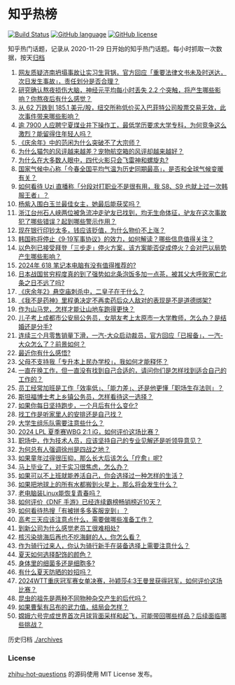 # 知乎热榜
[![Build Status](https://github.com/ToWeLong/zhihu-hot-questions/workflows/CI/badge.svg)](https://github.com/ToWeLong/zhihu-hot-questions/actions)
[![GitHub language](https://img.shields.io/badge/language-golang-orange.svg)](https://golang.org/)
[![GitHub license](https://img.shields.io/github/license/ToWeLong/zhihu-hot-questions)](https://github.com/ToWeLong/zhihu-hot-questions/blob/main/LICENSE)

知乎热门话题，记录从 2020-11-29 日开始的知乎热门话题。每小时抓取一次数据，按天[归档](./archives)

<!-- BEGIN -->

1. [网友质疑济南坍塌事故让实习生背锅，官方回应「重要法律文书未及时送达，次日发生事故」，责任划分是否合理？](https://www.zhihu.com/question/658037282)
1. [研究确认熬夜损伤大脑，神经元平均每小时丢失 2.2 个突触，将产生哪些影响？你熬夜后有什么感觉？](https://www.zhihu.com/question/657985181)
1. [从 62 万跌到 185.1 美元/股，纽交所称低价买入巴菲特公司股票交易无效，此次事件带来哪些影响？](https://www.zhihu.com/question/658030624)
1. [逾 7900 人应聘宁夏煤业井下操作工，最低学历要求大学专科，为何竞争这么激烈？能留得住年轻人吗？](https://www.zhihu.com/question/657990056)
1. [《庆余年》中的范闲为什么突破不了大宗师？](https://www.zhihu.com/question/433691442)
1. [为什么猫包的风评越来越差？宠物航空箱的风评却越来越好？](https://www.zhihu.com/question/656180193)
1. [为什么在大多数人眼中，四代火影只会飞雷神和螺旋丸?](https://www.zhihu.com/question/469194286)
1. [国家气候中心称「今春全国平均气温为历史同期最高」，是否和全球气候变暖有关？](https://www.zhihu.com/question/657991884)
1. [如何看待 Uzi 直播称「分段对打职业不是很有用，我 S8、S9 也就上过一次韩服王者」？](https://www.zhihu.com/question/657978784)
1. [杨紫入围白玉兰最佳女主，她最后能获奖吗？](https://www.zhihu.com/question/657898901)
1. [浙江台州石人峡两位被急流冲走驴友已找到，均无生命体征，驴友在这次事故犯了哪些错误？起到哪些警示作用？](https://www.zhihu.com/question/657965756)
1. [现在银行印钞太多，钱应该贬值，为什么物价不上涨？](https://www.zhihu.com/question/657462534)
1. [韩国称将停止《9·19军事协议》的效力，如何解读？哪些信息值得关注？](https://www.zhihu.com/question/657981895)
1. [以色列已接受拜登「三步走」停火方案，该方案能否促成停火？会对巴以局势产生哪些影响？](https://www.zhihu.com/question/658041408)
1. [2024年 618 笔记本电脑有没有值得推荐的?](https://www.zhihu.com/question/657961840)
1. [日本战国贫穷程度真的到了强势如北条泡饭多加一点茶，被其父大呼败家亡北条之日不远了吗?](https://www.zhihu.com/question/537811245)
1. [《庆余年2》悬空庙刺杀中，二皇子在干什么？](https://www.zhihu.com/question/657851855)
1. [《我不是药神》里程勇决定不再卖药后众人敌对的表现是不是道德绑架?](https://www.zhihu.com/question/284465622)
1. [作为山马党，怎样才能让山地车跑得更快？](https://www.zhihu.com/question/657690681)
1. [儿子考上成都市公安局公务员，女朋友考上太原市一大学教师，怎么办？是结婚还是分手?](https://www.zhihu.com/question/655128362)
1. [连续三个月零售销量下滑，一汽-大众启动裁员，官方回应「已报备」，一汽-大众怎么了？前景如何？](https://www.zhihu.com/question/657448889)
1. [最近你有什么感悟?](https://www.zhihu.com/question/654865758)
1. [父母不支持我「专升本上民办学校」，我如何才能释怀？](https://www.zhihu.com/question/657209358)
1. [一直在换工作，但一直没有找到自己合适的，请问你们是怎样找到适合自己的工作的？](https://www.zhihu.com/question/657024405)
1. [员工经常加班是工作「效率低」、「能力差」、还是他更懂「职场生存法则」？](https://www.zhihu.com/question/657743549)
1. [斯坦福博士考上乡镇公务员，怎样看待这一选择？](https://www.zhihu.com/question/657975105)
1. [如果你每日坚持跑步，一个月后有什么变化?](https://www.zhihu.com/question/657569426)
1. [找工作是听家里人的安排还是自己找？](https://www.zhihu.com/question/656907753)
1. [大学生组乐队需要注意些什么？](https://www.zhihu.com/question/304882766)
1. [2024 LPL 夏季赛WBG 2:1 iG，如何评价这场比赛？](https://www.zhihu.com/question/657993911)
1. [职场中，作为技术人员，应该坚持自己的专业见解还是听领导意见？](https://www.zhihu.com/question/657889854)
1. [为何总有人强调徐州是四战之地？](https://www.zhihu.com/question/620832838)
1. [如果童年过得很压抑，那么长大后该怎么「疗愈」呢?](https://www.zhihu.com/question/657300808)
1. [马上毕业了，对于实习很焦虑，怎么办？](https://www.zhihu.com/question/656019215)
1. [如果可以不上班就能养活自己，你会选择过一种怎样的生活？](https://www.zhihu.com/question/657535065)
1. [如果把地球上的所有水都搬到火星上，那么将会发生什么？](https://www.zhihu.com/question/655969127)
1. [老电脑装Linux能恢复青春吗？](https://www.zhihu.com/question/652500089)
1. [如何评价《DNF 手游》已经连续霸榜畅销榜近10天？](https://www.zhihu.com/question/657636976)
1. [如何看待热搜「有被拼多多客服宠到」？](https://www.zhihu.com/question/657994979)
1. [高考三天应该注意点什么，需要做哪些准备工作？](https://www.zhihu.com/question/657565712)
1. [到新公司为什么感觉老员工很难相处?](https://www.zhihu.com/question/656283761)
1. [核污染排海后再也不吃海鲜的人，你怎么看？](https://www.zhihu.com/question/657550806)
1. [作为骑行过来人，你认为骑行新手在装备选择上需要注意什么？](https://www.zhihu.com/question/656313099)
1. [夏天如何选择配饰的颜色？](https://www.zhihu.com/question/656287980)
1. [身体里的细菌多还是细胞多?](https://www.zhihu.com/question/655770905)
1. [有什么夏天防晒的妙招吗？](https://www.zhihu.com/question/656957174)
1. [2024WTT重庆冠军赛女单决赛，孙颖莎4:3王曼昱获得冠军，如何评价这场比赛？](https://www.zhihu.com/question/658003603)
1. [昆虫的祖先是两种不同物种杂交产生的后代吗？](https://www.zhihu.com/question/656601151)
1. [如果曹髦有吕布的武力值，结局会怎样？](https://www.zhihu.com/question/534223922)
1. [嫦娥六号完成世界首次月球背面采样和起飞，可能带回哪些样品？后续面临哪些挑战？](https://www.zhihu.com/question/658031142)

<!-- END -->

历史归档 [./archives](./archives)


### License
[zhihu-hot-questions](https://github.com/towelong/zhihu-hot-questions) 的源码使用 MIT License 发布。